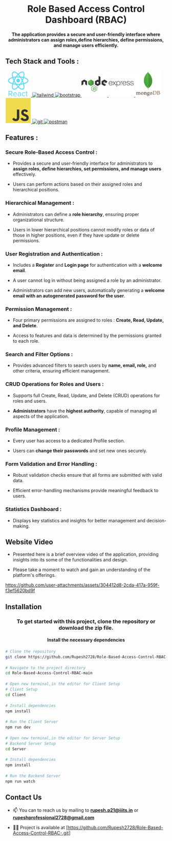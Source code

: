 <h1 align="center">Role Based Access Control Dashboard (RBAC)</h1>
<h4 align="center">The application provides a secure and user-friendly interface where administrators can assign roles,define hierarchies, define permissions, and manage users efficiently.</h4>



<h2 align="left">Tech Stack and Tools :</h2>

<a href="https://reactjs.org/" target="_blank" rel="noreferrer"> <img src="https://raw.githubusercontent.com/devicons/devicon/master/icons/react/react-original-wordmark.svg" alt="react" width="80" height="80"/> </a>
<a href="https://tailwindcss.com/" target="_blank" rel="noreferrer"> <img src="https://www.vectorlogo.zone/logos/tailwindcss/tailwindcss-icon.svg" alt="tailwind" width="80" height="80"/> </a>
<a href="https://mui.com/" target="_blank" rel="noreferrer"> <img src="https://cdn.worldvectorlogo.com/logos/material-ui-1.svg" alt="bootstrap" width="80" height="80"/> </a>
<a href="https://nodejs.org" target="_blank" rel="noreferrer"> <img src="https://raw.githubusercontent.com/devicons/devicon/master/icons/nodejs/nodejs-original-wordmark.svg" alt="nodejs" width="80" height="80"/> </a>
<a href="https://expressjs.com" target="_blank" rel="noreferrer"> <img src="https://raw.githubusercontent.com/devicons/devicon/master/icons/express/express-original-wordmark.svg" alt="express" width="80" height="80"/> </a>
<a href="https://www.mongodb.com/" target="_blank" rel="noreferrer"> <img src="https://raw.githubusercontent.com/devicons/devicon/master/icons/mongodb/mongodb-original-wordmark.svg" alt="mongodb" width="80" height="80"/> </a>
<a href="https://developer.mozilla.org/en-US/docs/Web/JavaScript" target="_blank" rel="noreferrer"> <img src="https://raw.githubusercontent.com/devicons/devicon/master/icons/javascript/javascript-original.svg" alt="javascript" width="80" height="80"/> </a>
<a href="https://git-scm.com/" target="_blank" rel="noreferrer"> <img src="https://www.vectorlogo.zone/logos/git-scm/git-scm-icon.svg" alt="git" width="80" height="80"/> </a>
<a href="https://postman.com" target="_blank" rel="noreferrer"> <img src="https://www.vectorlogo.zone/logos/getpostman/getpostman-icon.svg" alt="postman" width="80" height="80"/> </a>



<h2 align="left">Features :</h2>


<h3 align="left">Secure Role-Based Access Control : </h3> 

- Provides a secure and user-friendly interface for administrators to **assign roles, define hierarchies, set permissions, and manage users** effectively.

- Users can perform actions based on their assigned roles and hierarchical positions.


<h3 align="left">Hierarchical Management : </h3>

- Administrators can define a **role hierarchy**, ensuring proper organizational structure.

- Users in lower hierarchical positions cannot modify roles or data of those in higher positions, even if they have update or delete permissions.


<h3 align="left">User Registration and Authentication :</h3>

- Includes a **Register** and **Login page** for authentication with a **welcome email**.

- A user cannot log in without being assigned a role by an administrator.
  
- Administrators can add new users, automatically generating a **welcome email with an autogenerated password for the user**.


<h3 align="left">Permission Management :</h3>

- Four primary permissions are assigned to roles : **Create, Read, Update, and Delete**.

- Access to features and data is determined by the permissions granted to each role.

  
<h3 align="left">Search and Filter Options :</h3>

- Provides advanced filters to search users by **name, email, role,** and other criteria, ensuring efficient management.

  

<h3 align="left">CRUD Operations for Roles and Users :</h3>

- Supports full Create, Read, Update, and Delete (CRUD) operations for roles and users.

- **Administrators** have the **highest authority**, capable of managing all aspects of the application.

 
<h3 align="left">Profile Management :</h3>

- Every user has access to a dedicated Profile section.

- Users can **change their passwords** and set new ones securely.


<h3 align="left">Form Validation and Error Handling :</h3>

- Robust validation checks ensure that all forms are submitted with valid data.

- Efficient error-handling mechanisms provide meaningful feedback to users.
  

<h3 align="left">Statistics Dashboard :</h3>

- Displays key statistics and insights for better management and decision-making.

  
<h2 align="left">Website Video</h2>

- Presented here is a brief overview video of the application, providing insights into its some of the functionalities and design.

- Please take a moment to watch and gain an understanding of the platform's offerings.


https://github.com/user-attachments/assets/304412d8-2cda-417a-959f-f3ef5620bd9f


<h2 align="left">Installation</h2>
<h3 align="center">To get started with this project, clone the repository or download the zip file.</h3>
<h4 align="center">Install the necessary dependencies</h4>

```bash
# Clone the repository
git clone https://github.com/Rupesh2728/Role-Based-Access-Control-RBAC-.git

# Navigate to the project directory
cd Role-Based-Access-Control-RBAC-main

# Open new terminal,in the editor for Client Setup
# Client Setup
cd Client

# Install dependencies
npm install

# Run the Client Server
npm run dev

# Open new terminal,in the editor for Server Setup
# Backend Server Setup
cd Server

# Install dependencies
npm install

# Run the Backend Server
npm run watch
```


<h2 align="left">Contact Us</h2>

- 📫 You can to reach us by mailing to **rupesh.p21@iiits.in** or **rupeshprofessional2728@gmail.com**

- 👨‍💻 Project is available at [https://github.com/Rupesh2728/Role-Based-Access-Control-RBAC-.git]
  





